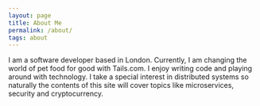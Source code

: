 ```yaml
---
layout: page
title: About Me
permalink: /about/
tags: about
---
```


I am a software developer based in London. Currently, I am changing the world of pet food
for good with Tails.com. I enjoy writing code and playing around with technology. I take a special interest in distributed systems so naturally the contents of this site will cover topics like microservices, security and cryptocurrency. 